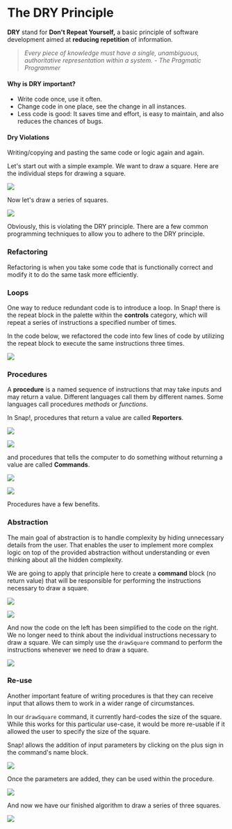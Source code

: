 # The DRY Principle

 **DRY** stand for **Don't Repeat Yourself,** a basic principle of software development aimed at **reducing repetition** of information.

> _Every piece of knowledge must have a single, unambiguous, authoritative representation within a system. - The Pragmatic Programmer_

#### Why is DRY important?

* Write code once, use it often.
* Change code in one place, see the change in all instances.
* Less code is good: It saves time and effort, is easy to maintain, and also reduces the chances of bugs.

#### Dry Violations

Writing/copying and pasting the same code or logic again and again.

Let's start out with a simple example. We want to draw a square. Here are the individual steps for drawing a square.

![](.gitbook/assets/image%20%2844%29.png)

Now let's draw a series of squares.

![](.gitbook/assets/image%20%2817%29.png)

Obviously, this is violating the DRY principle. There are a few common programming techniques to allow you to adhere to the DRY principle.

### Refactoring

Refactoring is when you take some code that is functionally correct and modify it to do the same task more efficiently.

### Loops

One way to reduce redundant code is to introduce a loop. In Snap! there is the repeat block in the palette within the **controls** category, which will repeat a series of instructions a specified number of times. 

In the code below, we refactored the code into few lines of code by utilizing the repeat block to execute the same instructions three times.

![](.gitbook/assets/image%20%2814%29.png)

### Procedures

A **procedure** is a named sequence of instructions that may take inputs and may return a value. Different languages call them by different names. Some languages call procedures _methods_ or _functions_. 

In Snap!, procedures that return a value are called **Reporters**. 

![](.gitbook/assets/image%20%2848%29.png)

![](.gitbook/assets/image%20%2847%29.png)

and procedures that tells the computer to do something without returning a value are called **Commands**.

![](.gitbook/assets/image%20%2831%29.png)

![](.gitbook/assets/image%20%2829%29.png)

Procedures have a few benefits.

### Abstraction

The main goal of abstraction is to handle complexity by hiding unnecessary details from the user. That enables the user to implement more complex logic on top of the provided abstraction without understanding or even thinking about all the hidden complexity.

We are going to apply that principle here to create a **command** block \(no return value\) that will be responsible for performing the instructions necessary to draw a square.

![](.gitbook/assets/image%20%2824%29.png)

![](.gitbook/assets/image%20%285%29.png)

And now the code on the left has been simplified to the code on the right. We no longer need to think about the individual instructions necessary to draw a square. We can simply use the `drawSquare` command to perform the instructions whenever we need to draw a square.

![](.gitbook/assets/image%20%2816%29.png)

### Re-use

Another important feature of writing procedures is that they can receive input that allows them to work in a wider range of circumstances.

In our `drawSquare` command, it currently hard-codes the size of the square. While this works for this particular use-case, it would be more re-usable if it allowed the user to specify the size of the square.

Snap! allows the addition of input parameters by clicking on the plus sign in the command's name block.

![](.gitbook/assets/image%20%2811%29.png)

Once the parameters are added, they can be used within the procedure.

![](.gitbook/assets/image%20%2823%29.png)

And now we have our finished algorithm to draw a series of three squares.

![](.gitbook/assets/image%20%2825%29.png)


